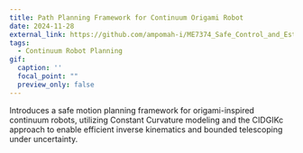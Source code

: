 ```yaml
---
title: Path Planning Framework for Continuum Origami Robot
date: 2024-11-28
external_link: https://github.com/ampomah-i/ME7374_Safe_Control_and_Estimation
tags:
  - Continuum Robot Planning
gif:
  caption: ''
  focal_point: ""
  preview_only: false
---
```


 Introduces a safe motion planning framework for origami-inspired continuum robots, utilizing Constant Curvature modeling and the CIDGIKc approach to enable efficient inverse kinematics and bounded telescoping under uncertainty.
<!--more-->

